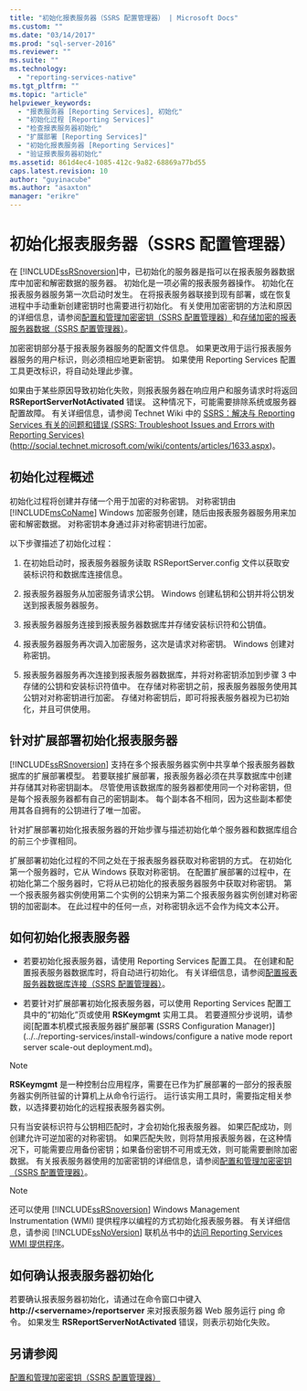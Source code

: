 ```yaml
---
title: "初始化报表服务器（SSRS 配置管理器） | Microsoft Docs"
ms.custom: ""
ms.date: "03/14/2017"
ms.prod: "sql-server-2016"
ms.reviewer: ""
ms.suite: ""
ms.technology: 
  - "reporting-services-native"
ms.tgt_pltfrm: ""
ms.topic: "article"
helpviewer_keywords: 
  - "报表服务器 [Reporting Services], 初始化"
  - "初始化过程 [Reporting Services]"
  - "检查报表服务器初始化"
  - "扩展部署 [Reporting Services]"
  - "初始化报表服务器 [Reporting Services]"
  - "验证报表服务器初始化"
ms.assetid: 861d4ec4-1085-412c-9a82-68869a77bd55
caps.latest.revision: 10
author: "guyinacube"
ms.author: "asaxton"
manager: "erikre"
---
```

# 初始化报表服务器（SSRS 配置管理器）
  在 [!INCLUDE[ssRSnoversion](../../includes/ssrsnoversion-md.md)]中，已初始化的服务器是指可以在报表服务器数据库中加密和解密数据的服务器。 初始化是一项必需的报表服务器操作。 初始化在报表服务器服务第一次启动时发生。 在将报表服务器联接到现有部署，或在恢复进程中手动重新创建密钥时也需要进行初始化。 有关使用加密密钥的方法和原因的详细信息，请参阅[配置和管理加密密钥（SSRS 配置管理器）](../../reporting-services/install-windows/configure-and-manage-encryption-keys-ssrs-configuration-manager.md)和[存储加密的报表服务器数据（SSRS 配置管理器）](../../reporting-services/install-windows/store-encrypted-report-server-data-ssrs-configuration-manager.md)。  
  
 加密密钥部分基于报表服务器服务的配置文件信息。 如果更改用于运行报表服务器服务的用户标识，则必须相应地更新密钥。 如果使用 Reporting Services 配置工具更改标识，将自动处理此步骤。  
  
 如果由于某些原因导致初始化失败，则报表服务器在响应用户和服务请求时将返回 **RSReportServerNotActivated** 错误。 这种情况下，可能需要排除系统或服务器配置故障。 有关详细信息，请参阅 Technet Wiki 中的 [ SSRS：解决与 Reporting Services 有关的问题和错误 (SSRS: Troubleshoot Issues and Errors with Reporting Services)](http://social.technet.microsoft.com/wiki/contents/articles/1633.aspx)(http://social.technet.microsoft.com/wiki/contents/articles/1633.aspx)。  
  
## 初始化过程概述  
 初始化过程将创建并存储一个用于加密的对称密钥。 对称密钥由 [!INCLUDE[msCoName](../../includes/msconame-md.md)] Windows 加密服务创建，随后由报表服务器服务用来加密和解密数据。 对称密钥本身通过非对称密钥进行加密。  
  
 以下步骤描述了初始化过程：  
  
1.  在初始启动时，报表服务器服务读取 RSReportServer.config 文件以获取安装标识符和数据库连接信息。  
  
2.  报表服务器服务从加密服务请求公钥。 Windows 创建私钥和公钥并将公钥发送到报表服务器服务。  
  
3.  报表服务器服务连接到报表服务器数据库并存储安装标识符和公钥值。  
  
4.  报表服务器服务再次调入加密服务，这次是请求对称密钥。 Windows 创建对称密钥。  
  
5.  报表服务器服务再次连接到报表服务器数据库，并将对称密钥添加到步骤 3 中存储的公钥和安装标识符值中。 在存储对称密钥之前，报表服务器服务使用其公钥对对称密钥进行加密。 存储对称密钥后，即可将报表服务器视为已初始化，并且可供使用。  
  
## 针对扩展部署初始化报表服务器  
 [!INCLUDE[ssRSnoversion](../../includes/ssrsnoversion-md.md)] 支持在多个报表服务器实例中共享单个报表服务器数据库的扩展部署模型。 若要联接扩展部署，报表服务器必须在共享数据库中创建并存储其对称密钥副本。 尽管使用该数据库的服务器都使用同一个对称密钥，但是每个报表服务器都有自己的密钥副本。 每个副本各不相同，因为这些副本都使用其各自拥有的公钥进行了唯一加密。  
  
 针对扩展部署初始化报表服务器的开始步骤与描述初始化单个服务器和数据库组合的前三个步骤相同。  
  
 扩展部署初始化过程的不同之处在于报表服务器获取对称密钥的方式。 在初始化第一个服务器时，它从 Windows 获取对称密钥。 在配置扩展部署的过程中，在初始化第二个服务器时，它将从已初始化的报表服务器服务中获取对称密钥。 第一个报表服务器实例使用第二个实例的公钥来为第二个报表服务器实例创建对称密钥的加密副本。 在此过程中的任何一点，对称密钥永远不会作为纯文本公开。  
  
## 如何初始化报表服务器  
  
-   若要初始化报表服务器，请使用 Reporting Services 配置工具。 在创建和配置报表服务器数据库时，将自动进行初始化。 有关详细信息，请参阅[配置报表服务器数据库连接（SSRS 配置管理器）](../../reporting-services/install-windows/configure-a-report-server-database-connection-ssrs-configuration-manager.md)。  
  
-   若要针对扩展部署初始化报表服务器，可以使用 Reporting Services 配置工具中的“初始化”页或使用 **RSKeymgmt** 实用工具。 若要遵照分步说明，请参阅[配置本机模式报表服务器扩展部署 (SSRS Configuration Manager)](../../reporting-services/install-windows/configure a native mode report server scale-out deployment.md)。  
  
> [!NOTE]  
>  **RSKeymgmt** 是一种控制台应用程序，需要在已作为扩展部署的一部分的报表服务器实例所驻留的计算机上从命令行运行。 运行该实用工具时，需要指定相关参数，以选择要初始化的远程报表服务器实例。  
  
 只有当安装标识符与公钥相匹配时，才会初始化报表服务器。 如果匹配成功，则创建允许可逆加密的对称密钥。 如果匹配失败，则将禁用报表服务器，在这种情况下，可能需要应用备份密钥；如果备份密钥不可用或无效，则可能需要删除加密数据。 有关报表服务器使用的加密密钥的详细信息，请参阅[配置和管理加密密钥（SSRS 配置管理器）](../../reporting-services/install-windows/configure-and-manage-encryption-keys-ssrs-configuration-manager.md)。  
  
> [!NOTE]  
>  还可以使用 [!INCLUDE[ssRSnoversion](../../includes/ssrsnoversion-md.md)] Windows Management Instrumentation (WMI) 提供程序以编程的方式初始化报表服务器。 有关详细信息，请参阅 [!INCLUDE[ssNoVersion](../../includes/ssnoversion-md.md)] 联机丛书中的[访问 Reporting Services WMI 提供程序](../../reporting-services/tools/access-the-reporting-services-wmi-provider.md)。  
  
## 如何确认报表服务器初始化  
 若要确认报表服务器初始化，请通过在命令窗口中键入**http://\<servername>/reportserver** 来对报表服务器 Web 服务运行 ping 命令。 如果发生 **RSReportServerNotActivated** 错误，则表示初始化失败。  
  
## 另请参阅
[配置和管理加密密钥（SSRS 配置管理器）](../../reporting-services/install-windows/configure-and-manage-encryption-keys-ssrs-configuration-manager.md)
  
  